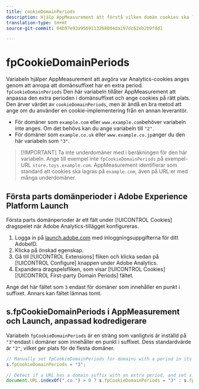 ```yaml
---
title: cookieDomainPeriods
description: Hjälp AppMeasurement att förstå vilken domän cookies ska lagras i om din domän har en punkt i suffixet.
translation-type: tm+mt
source-git-commit: 04b97e93a95691132680d4da197dc62eb2b9fdd1

---
```



# fpCookieDomainPeriods

Variabeln hjälper AppMeasurement att avgöra var Analytics-cookies anges genom att anropa att domänsuffixet har en extra period. `fpCookieDomainPeriods` Den här variabeln tillåter AppMeasurement att anpassa den extra perioden i domänsuffixet och ange cookies på rätt plats. Den ärver värdet av `cookieDomainPeriods`, men är ändå en bra metod att ange om du använder en cookie-implementering från en annan leverantör.

* För domäner som `example.com` eller `www.example.com`behöver variabeln inte anges. Om det behövs kan du ange variabeln till `"2"`.
* För domäner som `example.co.uk` eller `www.example.co.jp`anger du den här variabeln som `"3"`.

> [!IMPORTANT] Ta inte underdomäner med i beräkningen för den här variabeln. Ange till exempel inte `fpCookieDomainPeriods` på exempel-URL `store.toys.example.com`. AppMeasurement identifierar som standard att cookies ska lagras på `example.com`, även på URL:er med många underdomäner.

## Första parts domänperioder i Adobe Experience Platform Launch

Första parts domänperioder är ett fält under [!UICONTROL Cookies] dragspelet när Adobe Analytics-tillägget konfigureras.

1. Logga in på [launch.adobe.com](https://launch.adobe.com) med inloggningsuppgifterna för ditt AdobeID.
2. Klicka på önskad egenskap.
3. Gå till [!UICONTROL Extensions] fliken och klicka sedan på [!UICONTROL Configure] knappen under Adobe Analytics.
4. Expandera dragspelsfliken, som visar [!UICONTROL Cookies] [!UICONTROL First-party Domain Periods] fältet.

Ange det här fältet som `3` endast för domäner som innehåller en punkt i suffixet. Annars kan fältet lämnas tomt.

## s.fpCookieDomainPeriods i AppMeasurement och Launch, anpassad kodredigerare

Variabeln `fpCookieDomainPeriods` är en sträng som vanligtvis är inställd på `"3"`endast i domäner som innehåller en punkt i suffixet. Dess standardvärde är `"2"`, vilket ger plats för de flesta domäner.

```js
// Manually set fpCookieDomainPeriods for domains with a period in its suffix, such as www.example.co.uk
s.fpCookieDomainPeriods = "3";

// Detect if a URL has a domain suffix with an extra period, and set s.fpCookieDomainPeriods automatically
document.URL.indexOf(".co.") > 0 ? s.fpCookieDomainPeriods = "3" : s.fpCookieDomainPeriods = "2";
```
